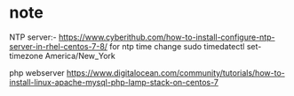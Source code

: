 # note
NTP server:- https://www.cyberithub.com/how-to-install-configure-ntp-server-in-rhel-centos-7-8/
for ntp time change sudo timedatectl set-timezone America/New_York

php webserver 
https://www.digitalocean.com/community/tutorials/how-to-install-linux-apache-mysql-php-lamp-stack-on-centos-7
